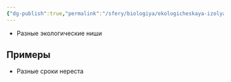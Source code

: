 ```yaml
---
{"dg-publish":true,"permalink":"/sfery/biologiya/ekologicheskaya-izolyacziya/","tags":["Эволюция"]}
---
```


- Разные экологические ниши 
## Примеры
- Разные сроки нереста 